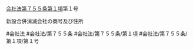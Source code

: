 [会社法第７５５条第１項](会社法＿＿＿＿第７５５条第１項)第１号

新設合併消滅会社の商号及び住所


#会社法
#会社法/第７５５条
#会社法/第７５５条/第１項
#会社法/第７５５条/第１項/第１号
